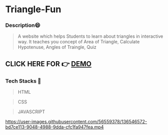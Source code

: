 # Triangle-Fun

### Description😄
>A website which helps Students to learn about triangles in interactive way. It teaches you concept of Area of Triangle, Calculate Hypotenuse, Angles of Traingle, Quiz

## CLICK HERE FOR 👉  [DEMO](https://blissful-dijkstra-960fd7.netlify.app/)

### Tech Stacks 🤖
>HTML

>CSS

>JAVASCRIPT


https://user-images.githubusercontent.com/56559378/136546572-bd7ce113-9048-4988-9dda-cfc1fa947fea.mp4

